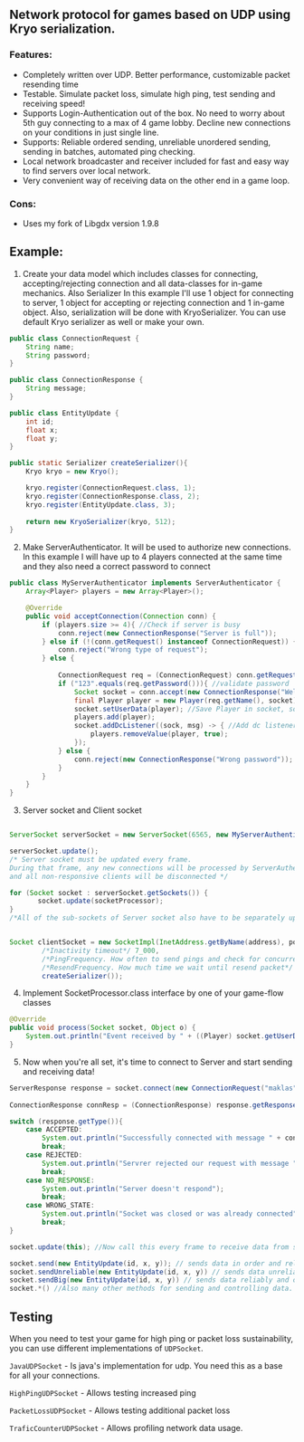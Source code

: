 ## Network protocol for games based on UDP using Kryo serialization.
### Features:
* Completely written over UDP. Better performance, customizable packet resending time
* Testable. Simulate packet loss, simulate high ping, test sending and receiving speed!
* Supports Login-Authentication out of the box. No need to worry about 5th guy connecting to a max of 4 game lobby. 
Decline new connections on your conditions in just single line.
* Supports: Reliable ordered sending, unreliable unordered sending, sending in batches, automated ping checking.
* Local network broadcaster and receiver included for fast and easy way to find servers over local network.
* Very convenient way of receiving data on the other end in a game loop. 

### Cons:
* Uses my fork of Libgdx version 1.9.8

## Example:

1.  Create your data model which includes classes for connecting, accepting/rejecting connection and all data-classes for in-game mechanics. Also Serializer
In this example I'll use 1 object for connecting to server, 1 object for accepting or rejecting connection and 1 in-game object. Also, serialization will be done
with KryoSerializer. You can use default Kryo serializer as well or make your own.

```java
public class ConnectionRequest {
    String name;
    String password;
}

public class ConnectionResponse {
    String message;
}

public class EntityUpdate {
    int id;
    float x;
    float y;
}

public static Serializer createSerializer(){
    Kryo kryo = new Kryo();

    kryo.register(ConnectionRequest.class, 1);
    kryo.register(ConnectionResponse.class, 2);
    kryo.register(EntityUpdate.class, 3);
    
    return new KryoSerializer(kryo, 512);
}
```

2.  Make ServerAuthenticator. It will be used to authorize new connections. 
In this example I will have up to 4 players connected at the same time and they also need a correct password to connect
```java
public class MyServerAuthenticator implements ServerAuthenticator {
    Array<Player> players = new Array<Player>();

    @Override
    public void acceptConnection(Connection conn) {
        if (players.size >= 4){ //Check if server is busy
            conn.reject(new ConnectionResponse("Server is full"));
        } else if (!(conn.getRequest() instanceof ConnectionRequest)) { //request was wrong
            conn.reject("Wrong type of request");
        } else { 
            
            ConnectionRequest req = (ConnectionRequest) conn.getRequest();
            if ("123".equals(req.getPassword())){ //validate password
                Socket socket = conn.accept(new ConnectionResponse("Welcome, " + req.getName() + "!")); //obtain Socket
                final Player player = new Player(req.getName(), socket);
                socket.setUserData(player); //Save Player in socket, so that we can know who send us data
                players.add(player);
                socket.addDcListener((sock, msg) -> { //Add dc listener. We need to remove Player from Array after he disconnects
                    players.removeValue(player, true);
                });
            } else {
                conn.reject(new ConnectionResponse("Wrong password"));
            }
        }
    }
}
```

3.  Server socket and Client socket
```java

ServerSocket serverSocket = new ServerSocket(6565, new MyServerAuthenticator(), () -> createSerializer());

serverSocket.update(); 
/* Server socket must be updated every frame. 
During that frame, any new connections will be processed by ServerAuthenticator 
and all non-responsive clients will be disconnected */

for (Socket socket : serverSocket.getSockets()) {
       socket.update(socketProcessor);
}
/*All of the sub-sockets of Server socket also have to be separately updated every frame */


Socket clientSocket = new SocketImpl(InetAddress.getByName(address), port, bufferSize,
        /*Inactivity timeout*/ 7_000,
        /*PingFrequency. How often to send pings and check for concurrent connection*/ 2_000,
        /*ResendFrequency. How much time we wait until resend packet*/ 100,
        createSerializer());

```

4.  Implement SocketProcessor.class interface by one of your game-flow classes
```java
@Override
public void process(Socket socket, Object o) {
    System.out.println("Event received by " + ((Player) socket.getUserData()).getName() + ":" + o);
}
```

5.  Now when you're all set, it's time to connect to Server and start sending and receiving data!
```java
ServerResponse response = socket.connect(new ConnectionRequest("maklas", "123", 22), 5_000); //Blocks for 5 seconds. You can also connect asynchroniously by calling socket.connectAsync()
        
ConnectionResponse connResp = (ConnectionResponse) response.getResponse();

switch (response.getType()){
    case ACCEPTED:
        System.out.println("Successfully connected with message " + connResp.getMessage());
        break;
    case REJECTED:
        System.out.println("Servrer rejected our request with message " + connResp.getMessage());
        break;
    case NO_RESPONSE:
        System.out.println("Server doesn't respond");
        break;
    case WRONG_STATE:
        System.out.println("Socket was closed or was already connected");
        break;
}

socket.update(this); //Now call this every frame to receive data from server.

socket.send(new EntityUpdate(id, x, y)); // sends data in order and reliably
socket.sendUnreliable(new EntityUpdate(id, x, y)) // sends data unreliably and unordered.
socket.sendBig(new EntityUpdate(id, x, y)) // sends data reliably and ordered up to 30 MB of size with buffersize = 512.
socket.*() //Also many other methods for sending and controlling data. JavaDocs are provided.
```

## Testing
When you need to test your game for high ping or packet loss sustainability, you can use
different implementations of `UDPSocket`.

`JavaUDPSocket` - Is java's implementation for udp. You need this as a base for all your connections.

`HighPingUDPSocket` - Allows testing increased ping

`PacketLossUDPSocket` - Allows testing additional packet loss

`TraficCounterUDPSocket` - Allows profiling network data usage.